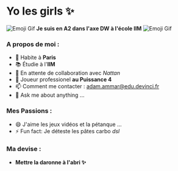 # Yo les girls :sparkles:
 

![Emoji Gif](parrot-merged.gif) **Je suis en A2 dans l'axe DW à l'école IIM** ![Emoji Gif](parrot-merged.gif)

### A propos de moi :

- :pushpin: Habite à **Paris** 
- :books: Étudie à l'**IIM**
- 👯 En attente de collaboration avec *Nattan* 
- :game_die: Joueur professionel **au Puissance 4**
- 📫 Comment me contacter : adam.ammar@edu.devinci.fr
- 💬 Ask me about anything ...

### Mes Passions :

- 😄 J'aime les jeux vidéos et la pétanque ...
- ⚡ Fun fact: Je déteste les pâtes carbo *dsl*

### Ma devise :

-  **Mettre la daronne à l'abri :sparkles:**
